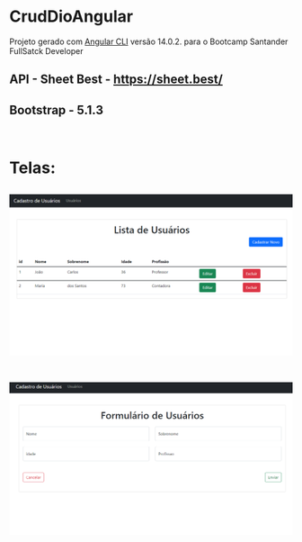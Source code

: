# CrudDioAngular

Projeto gerado com [Angular CLI](https://github.com/angular/angular-cli) versão 14.0.2. para o Bootcamp Santander FullSatck Developer

## API - Sheet Best  - https://sheet.best/

## Bootstrap - 5.1.3

&nbsp;
# Telas:



![CRUD Angular](./imgs/index.PNG)
&nbsp;
---
![CRUD Angular](./imgs/cadastro.PNG)
